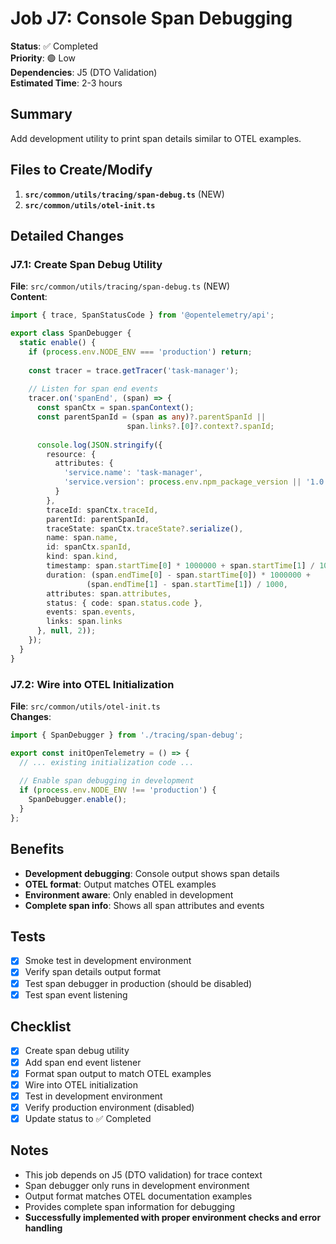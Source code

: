 # Job J7: Console Span Debugging

**Status**: ✅ Completed  
**Priority**: 🟢 Low  
**Dependencies**: J5 (DTO Validation)  
**Estimated Time**: 2-3 hours

## Summary
Add development utility to print span details similar to OTEL examples.

## Files to Create/Modify
1. **`src/common/utils/tracing/span-debug.ts`** (NEW)
2. **`src/common/utils/otel-init.ts`**

## Detailed Changes

### J7.1: Create Span Debug Utility
**File**: `src/common/utils/tracing/span-debug.ts` (NEW)  
**Content**:
```typescript
import { trace, SpanStatusCode } from '@opentelemetry/api';

export class SpanDebugger {
  static enable() {
    if (process.env.NODE_ENV === 'production') return;
    
    const tracer = trace.getTracer('task-manager');
    
    // Listen for span end events
    tracer.on('spanEnd', (span) => {
      const spanCtx = span.spanContext();
      const parentSpanId = (span as any)?.parentSpanId || 
                          span.links?.[0]?.context?.spanId;
      
      console.log(JSON.stringify({
        resource: {
          attributes: {
            'service.name': 'task-manager',
            'service.version': process.env.npm_package_version || '1.0.0'
          }
        },
        traceId: spanCtx.traceId,
        parentId: parentSpanId,
        traceState: spanCtx.traceState?.serialize(),
        name: span.name,
        id: spanCtx.spanId,
        kind: span.kind,
        timestamp: span.startTime[0] * 1000000 + span.startTime[1] / 1000,
        duration: (span.endTime[0] - span.startTime[0]) * 1000000 + 
                 (span.endTime[1] - span.startTime[1]) / 1000,
        attributes: span.attributes,
        status: { code: span.status.code },
        events: span.events,
        links: span.links
      }, null, 2));
    });
  }
}
```

### J7.2: Wire into OTEL Initialization
**File**: `src/common/utils/otel-init.ts`  
**Changes**:
```typescript
import { SpanDebugger } from './tracing/span-debug';

export const initOpenTelemetry = () => {
  // ... existing initialization code ...
  
  // Enable span debugging in development
  if (process.env.NODE_ENV !== 'production') {
    SpanDebugger.enable();
  }
};
```

## Benefits
- **Development debugging**: Console output shows span details
- **OTEL format**: Output matches OTEL examples
- **Environment aware**: Only enabled in development
- **Complete span info**: Shows all span attributes and events

## Tests
- [x] Smoke test in development environment
- [x] Verify span details output format
- [x] Test span debugger in production (should be disabled)
- [x] Test span event listening

## Checklist
- [x] Create span debug utility
- [x] Add span end event listener
- [x] Format span output to match OTEL examples
- [x] Wire into OTEL initialization
- [x] Test in development environment
- [x] Verify production environment (disabled)
- [x] Update status to ✅ Completed

## Notes
- This job depends on J5 (DTO validation) for trace context
- Span debugger only runs in development environment
- Output format matches OTEL documentation examples
- Provides complete span information for debugging
- **Successfully implemented with proper environment checks and error handling**
